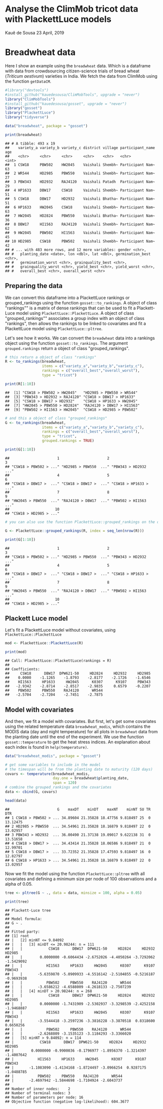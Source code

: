 Analyse the ClimMob tricot data with PlackettLuce models
================
Kauê de Sousa
23 April, 2019

Breadwheat data
===============

Here I show an example using the `breadwheat` data. Which is a dataframe with data from crowdsourcing citizen-science trials of bread wheat (*Triticum aestivum*) varieties in India. We fetch the data from ClimMob using the function `getDataCM`.

``` r
#library("devtools")
#install_github("kauedesousa/ClimMobTools", upgrade = "never")
library("ClimMobTools")
#install_github("kauedesousa/gosset", upgrade = "never")
library("gosset")
library("PlackettLuce")
library("tidyverse")

data("breadwheat", package = "gosset")

print(breadwheat)
```

    ## # A tibble: 493 x 19
    ##    variety_a variety_b variety_c district village participant_name   age
    ##    <chr>     <chr>     <chr>     <chr>    <chr>   <chr>            <int>
    ##  1 CSW18     PBW502    HW2045    Vaishali Shembh~ Participant Nam~    63
    ##  2 WR544     HD2985    PBW550    Vaishali Shembh~ Participant Nam~    27
    ##  3 PBW343    HD2932    RAJ4120   Vaishali Patadh  Participant Nam~    29
    ##  4 HP1633    DBW17     CSW18     Vaishali Shembh~ Participant Nam~    51
    ##  5 CSW18     DBW17     HD2932    Vaishali Bhatha~ Participant Nam~    51
    ##  6 HP1633    HW2045    CSW18     Vaishali Shembh~ Participant Nam~    63
    ##  7 HW2045    HD2824    PBW550    Vaishali Bhatha~ Participant Nam~    36
    ##  8 DBW17     HI1563    RAJ4120   Vaishali Shembh~ Participant Nam~    62
    ##  9 HW2045    PBW502    HI1563    Vaishali Shembh~ Participant Nam~    45
    ## 10 HD2985    CSW18     PBW502    Vaishali Shembh~ Participant Nam~    42
    ## # ... with 483 more rows, and 12 more variables: gender <chr>,
    ## #   planting_date <date>, lon <dbl>, lat <dbl>, germination_best <chr>,
    ## #   germination_worst <chr>, grainquality_best <chr>,
    ## #   grainquality_worst <chr>, yield_best <chr>, yield_worst <chr>,
    ## #   overall_best <chr>, overall_worst <chr>

Preparing the data
------------------

We can convert this dataframe into a PlackettLuce rankings or grouped\_rankings using the function `gosset::to_rankings`. A object of class "rankings"" is a matrix of dense rankings that can be used to fit a Plackett-Luce model using `PlackettLuce::PlackettLuce`. A object of class "grouped\_rankings"" associates a group index with an object of class "rankings", then allows the rankings to be linked to covariates and fit a PlackettLuce model using `PlackettLuce::pltree`.

Let's see how it works. We can convert the `breadwheat` data into a rankings object using the function `gosset::to_rankings`. The argument `grouped.rankings` return a object of class "grouped\_rankings".

``` r
# this return a object of class "rankings"
R <- to_rankings(breadwheat, 
                 items = c("variety_a","variety_b","variety_c"), 
                 rankings = c("overall_best","overall_worst"),
                 type = "tricot")

print(R[1:10])
```

    ##  [1] "CSW18 > PBW502 > HW2045"   "HD2985 > PBW550 > WR544"  
    ##  [3] "PBW343 > HD2932 > RAJ4120" "CSW18 > DBW17 > HP1633"   
    ##  [5] "CSW18 > DBW17 > HD2932"    "CSW18 > HP1633 > HW2045"  
    ##  [7] "HW2045 > PBW550 > HD2824"  "RAJ4120 > DBW17 > HI1563" 
    ##  [9] "PBW502 > HI1563 > HW2045"  "CSW18 > HD2985 > PBW502"

``` r
# and this a object of class "grouped_rankings"
G <- to_rankings(breadwheat, 
                 items = c("variety_a","variety_b","variety_c"), 
                 rankings = c("overall_best","overall_worst"),
                 type = "tricot",
                 grouped.rankings = TRUE)

print(G[1:10])
```

    ##                      1                      2                      3 
    ## "CSW18 > PBW502 > ..." "HD2985 > PBW550  ..." "PBW343 > HD2932  ..." 
    ##                      4                      5                      6 
    ## "CSW18 > DBW17 >  ..." "CSW18 > DBW17 >  ..." "CSW18 > HP1633 > ..." 
    ##                      7                      8                      9 
    ## "HW2045 > PBW550  ..." "RAJ4120 > DBW17  ..." "PBW502 > HI1563  ..." 
    ##                     10 
    ## "CSW18 > HD2985 > ..."

``` r
# you can also use the function PlackettLuce::grouped_rankings on the object R

G <- PlackettLuce::grouped_rankings(R, index = seq_len(nrow(R)))

print(G[1:10])
```

    ##                      1                      2                      3 
    ## "CSW18 > PBW502 > ..." "HD2985 > PBW550  ..." "PBW343 > HD2932  ..." 
    ##                      4                      5                      6 
    ## "CSW18 > DBW17 >  ..." "CSW18 > DBW17 >  ..." "CSW18 > HP1633 > ..." 
    ##                      7                      8                      9 
    ## "HW2045 > PBW550  ..." "RAJ4120 > DBW17  ..." "PBW502 > HI1563  ..." 
    ##                     10 
    ## "CSW18 > HD2985 > ..."

Plackett Luce model
-------------------

Let's fit a PlackettLuce model without covariates, using `PlackettLuce::PlackettLuce`

``` r
mod <- PlackettLuce::PlackettLuce(R)

print(mod)
```

    ## Call: PlackettLuce::PlackettLuce(rankings = R)
    ## 
    ## Coefficients:
    ##     CSW18      DBW17  DPW621-50     HD2824     HD2932     HD2985  
    ##    0.0000    -1.1265    -1.8793    -2.8177    -2.1726    -1.6546  
    ##    HI1563     HP1633     HW2045      K0307      K9107     PBW343  
    ##   -2.9342    -2.8714    -2.8517    -2.9835     0.6579    -0.2207  
    ##    PBW502     PBW550    RAJ4120      WR544  
    ##   -2.5704    -2.7204    -2.7451    -2.7875

Model with covariates
---------------------

And then, we fit a model with covariates. But first, let's get some covariates using the related temperature data `breadwheat_modis`, which contains the MODIS data (day and night temperature) for all plots in `breadwheat` data from the planting date until the end of the experiment. We use the function `gosset::temperature` to get the heat stress indices. An explanation about each index is found in `help(temperature)`.

``` r
data("breadwheat_modis", package = "gosset")

# get some variables to include in the model
# the timespan will be from the planting date to maturity (120 days)
covars <- temperature(breadwheat_modis,
                      day.one = breadwheat$planting_date,
                      span = 120)
# combine the grouped_rankings and the covariates
data <- cbind(G, covars)

head(data)
```

    ##                      G    maxDT    minDT    maxNT    minNT SU TR      DTR
    ## 1 CSW18 > PBW502 > ... 34.89604 21.35828 18.47756 9.818497 25  0 13.12475
    ## 2 HD2985 > PBW550  ... 34.54961 21.35828 18.16879 9.818497 22  0 13.02957
    ## 3 PBW343 > HD2932  ... 36.00490 21.37138 19.09017 9.622138 31  0 13.51658
    ## 4 CSW18 > DBW17 >  ... 34.43414 21.35828 18.06586 9.818497 21  0 12.99701
    ## 5 CSW18 > DBW17 >  ... 33.72352 21.35828 17.47593 9.818497 16  0 12.82797
    ## 6 CSW18 > HP1633 > ... 34.54961 21.35828 18.16879 9.818497 22  0 13.02957

Now we fit the model using the function `PlackettLuce::pltree` with all covariates and defining a minimum size per node of 100 observations and a alpha of 0.05.

``` r
tree <- pltree(G ~ ., data = data, minsize = 100, alpha = 0.05)

print(tree)
```

    ## Plackett-Luce tree
    ## 
    ## Model formula:
    ## G ~ .
    ## 
    ## Fitted party:
    ## [1] root
    ## |   [2] minNT <= 9.84092
    ## |   |   [3] minDT <= 20.98244: n = 111
    ## |   |            CSW18      DBW17  DPW621-50     HD2824     HD2932     HD2985 
    ## |   |        0.0000000 -0.6064434 -2.6752026 -4.4050264 -3.7292062 -1.5429092 
    ## |   |           HI1563     HP1633     HW2045      K0307      K9107     PBW343 
    ## |   |       -5.6359870 -5.0909933 -4.5516142 -2.5104855 -0.5216187 -0.9693938 
    ## |   |           PBW502     PBW550    RAJ4120      WR544 
    ## |   |       -3.6586212 -4.6588009 -4.2618133 -2.7507239 
    ## |   |   [4] minDT > 20.98244: n = 268
    ## |   |            CSW18      DBW17  DPW621-50     HD2824     HD2932     HD2985 
    ## |   |        0.0000000 -1.7431909 -2.5302937 -3.3298539 -2.4252158 -1.9468887 
    ## |   |           HI1563     HP1633     HW2045      K0307      K9107     PBW343 
    ## |   |       -3.5544418 -3.2597236 -3.3816228 -3.3870518  0.8318600  0.6650256 
    ## |   |           PBW502     PBW550    RAJ4120      WR544 
    ## |   |       -2.6268809 -3.1535123 -3.1184293 -3.3366020 
    ## |   [5] minNT > 9.84092: n = 114
    ## |            CSW18      DBW17  DPW621-50     HD2824     HD2932     HD2985 
    ## |        0.0000000 -0.9900036 -0.1796977 -1.8956370 -1.3214397 -1.4007642 
    ## |           HI1563     HP1633     HW2045      K0307      K9107     PBW343 
    ## |       -1.1083090 -1.4134168 -1.8724497 -3.0966254  0.9287175 -1.0488785 
    ## |           PBW502     PBW550    RAJ4120      WR544 
    ## |       -2.4697942 -1.5844698 -1.7104924 -2.6043737 
    ## 
    ## Number of inner nodes:    2
    ## Number of terminal nodes: 3
    ## Number of parameters per node: 16
    ## Objective function (negative log-likelihood): 604.3677
